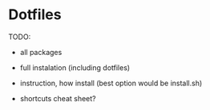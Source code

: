 # Dotfiles

TODO:

* all packages

* full instalation (including dotfiles)

* instruction, how install (best option would be install.sh)

* shortcuts cheat sheet?
